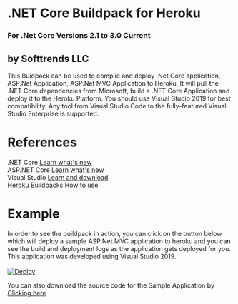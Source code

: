 # .NET Core Buildpack for Heroku
### For .Net Core Versions 2.1 to 3.0 Current
## by Softtrends LLC

This Buidpack can be used to compile and deploy .Net Core application, ASP.Net Application, ASP.Net MVC Application to Heroku. It will pull the .NET Core dependencies from Microsoft, build a .NET Core Application and deploy it to the Heroku Platform. You should use Visual Studio 2019 for best compatibility. Any tool from Visual Studio Code to the fully-featured Visual Studio Enterprise is supported.

# References

.NET Core [Learn what's new](https://docs.microsoft.com/en-us/dotnet/core/)<br/>
ASP.NET Core [Learn what's new](https://go.microsoft.com/fwlink/?LinkId=518016)<br/>
Visual Studio [Learn and download](https://www.visualstudio.com/)<br/>
Heroku Buildpacks [How to use](https://devcenter.heroku.com/articles/buildpacks#setting-a-buildpack-on-an-application)
<br/>
            
# Example
In order to see the buildpack in action, you can click on the button below which will deploy a sample ASP.Net MVC application to heroku and you can see the build and deployment logs as the application gets deployed for you. This application was developed using Visual Studio 2019. 
<br/>
<br/>
<a href="https://heroku.com/deploy?template=https://github.com/heroku-softtrends/heroku-buildpack-dotnetcore/tree/sample3.0">
  <img src="https://www.herokucdn.com/deploy/button.svg" alt="Deploy">
</a>

You can also download the source code for the Sample Application by [Clicking here](https://github.com/heroku-softtrends/heroku-buildpack-dotnetcore/tree/sample3.0)
